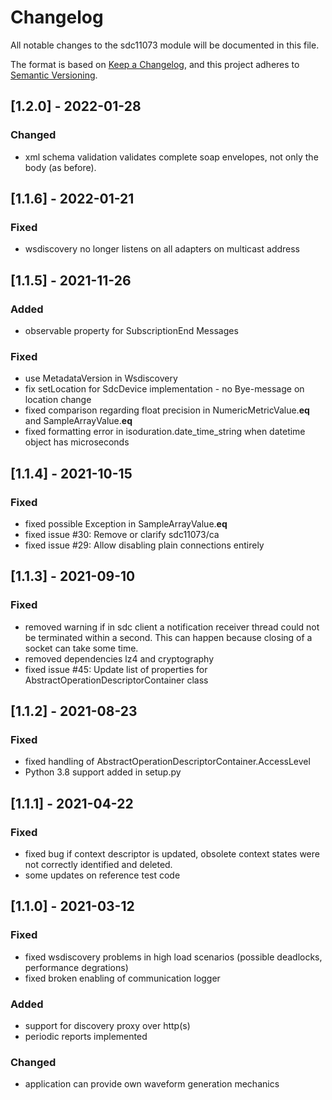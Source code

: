 # Changelog
All notable changes to the sdc11073 module will be documented in this file.

The format is based on [Keep a Changelog](https://keepachangelog.com/en/1.0.0/),
and this project adheres to [Semantic Versioning](https://semver.org/spec/v2.0.0.html).

## [1.2.0] - 2022-01-28
### Changed
- xml schema validation validates complete soap envelopes, not only the body (as before).

## [1.1.6] - 2022-01-21
### Fixed
  - wsdiscovery no longer listens on all adapters on multicast address

## [1.1.5] - 2021-11-26
### Added
- observable property for SubscriptionEnd Messages
### Fixed
- use MetadataVersion in Wsdiscovery
- fix setLocation for SdcDevice implementation - no Bye-message on location change
- fixed comparison regarding float precision in NumericMetricValue.__eq__ and SampleArrayValue.__eq__
- fixed formatting error in isoduration.date_time_string when datetime object has microseconds

## [1.1.4] - 2021-10-15
### Fixed
- fixed possible Exception in SampleArrayValue.__eq__
- fixed issue #30: Remove or clarify sdc11073/ca
- fixed issue #29: Allow disabling plain connections entirely

## [1.1.3] - 2021-09-10
### Fixed
- removed warning if in sdc client a notification receiver thread could not be terminated 
  within a second. This can happen because closing of a socket can take some time. 
- removed dependencies lz4 and cryptography
- fixed issue #45: Update list of properties for AbstractOperationDescriptorContainer class

## [1.1.2] - 2021-08-23
### Fixed
- fixed handling of AbstractOperationDescriptorContainer.AccessLevel
- Python 3.8 support added in setup.py

## [1.1.1] - 2021-04-22
### Fixed
- fixed bug if context descriptor is updated, obsolete context states were not correctly identified and deleted.
- some updates on reference test code

## [1.1.0] - 2021-03-12
### Fixed
- fixed wsdiscovery problems in high load scenarios (possible deadlocks, performance degrations)
- fixed broken enabling of communication logger
 
### Added
- support for discovery proxy over http(s)
- periodic reports implemented

### Changed
- application can provide own waveform generation mechanics
